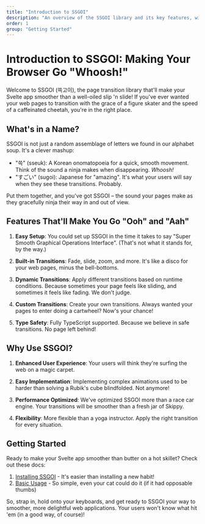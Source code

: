 ```yaml
---
title: "Introduction to SSGOI"
description: "An overview of the SSGOI library and its key features, with a dash of humor"
order: 1
group: "Getting Started"
---
```


# Introduction to SSGOI: Making Your Browser Go "Whoosh!"

Welcome to SSGOI (쓱고이), the page transition library that'll make your Svelte app smoother than a well-oiled slip 'n slide! If you've ever wanted your web pages to transition with the grace of a figure skater and the speed of a caffeinated cheetah, you're in the right place.

## What's in a Name?

SSGOI is not just a random assemblage of letters we found in our alphabet soup. It's a clever mashup:

- "쓱" (sseuk): A Korean onomatopoeia for a quick, smooth movement. Think of the sound a ninja makes when disappearing. *Whoosh!*
- "すごい" (sugoi): Japanese for "amazing". It's what your users will say when they see these transitions. Probably.

Put them together, and you've got SSGOI – the sound your pages make as they gracefully ninja their way in and out of view.

## Features That'll Make You Go "Ooh" and "Aah"

1. **Easy Setup**: You could set up SSGOI in the time it takes to say "Super Smooth Graphical Operations Interface". (That's not what it stands for, by the way.)

2. **Built-in Transitions**: Fade, slide, zoom, and more. It's like a disco for your web pages, minus the bell-bottoms.

3. **Dynamic Transitions**: Apply different transitions based on runtime conditions. Because sometimes your page feels like sliding, and sometimes it feels like fading. We don't judge.

4. **Custom Transitions**: Create your own transitions. Always wanted your pages to enter doing a cartwheel? Now's your chance!

5. **Type Safety**: Fully TypeScript supported. Because we believe in safe transitions. No page left behind!

## Why Use SSGOI?

1. **Enhanced User Experience**: Your users will think they're surfing the web on a magic carpet.

2. **Easy Implementation**: Implementing complex animations used to be harder than solving a Rubik's cube blindfolded. Not anymore!

3. **Performance Optimized**: We've optimized SSGOI more than a race car engine. Your transitions will be smoother than a fresh jar of Skippy.

4. **Flexibility**: More flexible than a yoga instructor. Apply the right transition for every situation.

## Getting Started

Ready to make your Svelte app smoother than butter on a hot skillet? Check out these docs:

1. [Installing SSGOI](./installation.md) - It's easier than installing a new habit!
2. [Basic Usage](./basic-usage.md) - So simple, even your cat could do it (if it had opposable thumbs)

So, strap in, hold onto your keyboards, and get ready to SSGOI your way to smoother, more delightful web applications. Your users won't know what hit 'em (in a good way, of course)!
